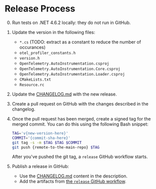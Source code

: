 # Release Process

0. Run tests on .NET 4.6.2 locally: they do not run in GitHub.

1. Update the version in the following files:

   - `*.cs` (TODO: extract as a constant to reduce the number of occurances)
   - `otel_profiler_constants.h`
   - `version.h`
   - `OpenTelemetry.AutoInstrumentation.csproj`
   - `OpenTelemetry.AutoInstrumentation.Core.csproj`
   - `OpenTelemetry.AutoInstrumentation.Loader.csproj`
   - `CMakeLists.txt`
   - `Resource.rc`

2. Update the [CHANGELOG.md](../CHANGELOG.md) with the new release.

3. Create a pull request on GitHub with the changes described in the changelog.

4. Once the pull request has been merged, create a signed tag for the merged commit.
   You can do this using the following Bash snippet:

   ```bash
   TAG='v{new-version-here}'
   COMMIT='{commit-sha-here}'
   git tag -s -m $TAG $TAG $COMMIT
   git push {remote-to-the-main-repo} $TAG
   ```

   After you've pushed the git tag, a `release` GitHub workflow starts.

5. Publish a release in GitHub:

   - Use the [CHANGELOG.md](../CHANGELOG.md) content in the description.
   - Add the artifacts from [the `release` GitHub workflow](https://github.com/open-telemetry/opentelemetry-dotnet-instrumentation/actions/workflows/release.yml).
